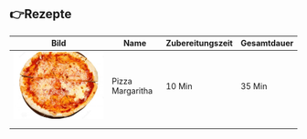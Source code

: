 ## :point_right:Rezepte

| Bild | Name             | Zubereitungszeit | Gesamtdauer |
|------|------------------|------------------|-------------|
|   ![Pizza Margaritha](pizza-margherita.jpg)   | Pizza Margaritha | 10 Min           | 35 Min      |
|      |                  |                  |             |
|      |                  |                  |             |

<!-- ## Welcome to GitHub Pages

You can use the [editor on GitHub](https://github.com/aankerst/aankerst.github.io/edit/master/README.md) to maintain and preview the content for your website in Markdown files.

Whenever you commit to this repository, GitHub Pages will run [Jekyll](https://jekyllrb.com/) to rebuild the pages in your site, from the content in your Markdown files.

### Markdown

Markdown is a lightweight and easy-to-use syntax for styling your writing. It includes conventions for

```markdown
Syntax highlighted code block

# Header 1
## Header 2
### Header 3

- Bulleted
- List

1. Numbered
2. List

**Bold** and _Italic_ and `Code` text

[Link](url) and ![Image](src)
```

For more details see [GitHub Flavored Markdown](https://guides.github.com/features/mastering-markdown/).

### Jekyll Themes

Your Pages site will use the layout and styles from the Jekyll theme you have selected in your [repository settings](https://github.com/aankerst/aankerst.github.io/settings). The name of this theme is saved in the Jekyll `_config.yml` configuration file.

### Support or Contact

Having trouble with Pages? Check out our [documentation](https://docs.github.com/categories/github-pages-basics/) or [contact support](https://github.com/contact) and we’ll help you sort it out.-->
